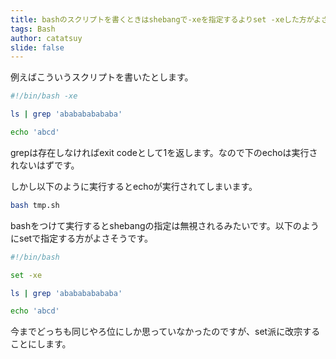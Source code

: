 ```yaml
---
title: bashのスクリプトを書くときはshebangで-xeを指定するよりset -xeした方がよさそう
tags: Bash
author: catatsuy
slide: false
---
```

例えばこういうスクリプトを書いたとします。

```bash:tmp.sh
#!/bin/bash -xe

ls | grep 'ababababababa'

echo 'abcd'
```

grepは存在しなければexit codeとして1を返します。なので下のechoは実行されないはずです。

しかし以下のように実行するとechoが実行されてしまいます。

```sh
bash tmp.sh
```

bashをつけて実行するとshebangの指定は無視されるみたいです。以下のようにsetで指定する方がよさそうです。

```bash
#!/bin/bash

set -xe

ls | grep 'ababababababa'

echo 'abcd'
```

今までどっちも同じやろ位にしか思っていなかったのですが、set派に改宗することにします。

